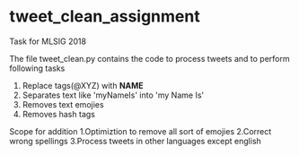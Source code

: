 # tweet_clean_assignment
Task for MLSIG 2018

The file tweet_clean.py contains the code to process tweets and to perform following tasks
1. Replace tags(@XYZ) with __NAME__
2. Separates text like 'myNameIs' into 'my Name Is'
3. Removes text emojies
4. Removes hash tags

Scope for addition
1.Optimiztion to remove all sort of emojies
2.Correct wrong spellings
3.Process tweets in other languages except english
